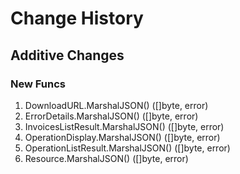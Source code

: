 # Change History

## Additive Changes

### New Funcs

1. DownloadURL.MarshalJSON() ([]byte, error)
1. ErrorDetails.MarshalJSON() ([]byte, error)
1. InvoicesListResult.MarshalJSON() ([]byte, error)
1. OperationDisplay.MarshalJSON() ([]byte, error)
1. OperationListResult.MarshalJSON() ([]byte, error)
1. Resource.MarshalJSON() ([]byte, error)
